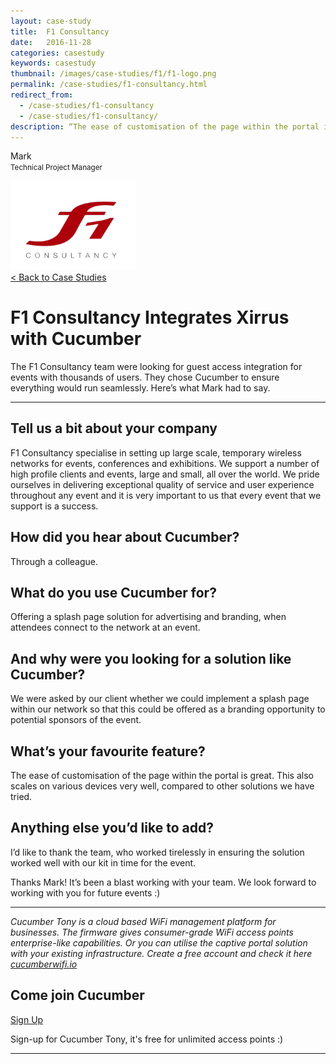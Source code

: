 ```yaml
---
layout: case-study
title:  F1 Consultancy
date:   2016-11-28
categories: casestudy
keywords: casestudy
thumbnail: /images/case-studies/f1/f1-logo.png
permalink: /case-studies/f1-consultancy.html
redirect_from:
  - /case-studies/f1-consultancy
  - /case-studies/f1-consultancy/
description: “The ease of customisation of the page within the portal is great. This also scales on various devices very well, compared to other solutions we have tried.”
---
```


<div class="mdl-grid">
<div class="case-study-side mdl-cell mdl-cell--3-col mdl-cell--8-col-tablet mdl-cell--4-col-phone mdl-typography--text-center mdl-shadow--1dp">
<!-- <img class="cs-portrait text-center" src="/images/case-studies/n-share/rafael-mesquita.png" width="120px"> -->
<p>Mark<br><small>Technical Project Manager</small></p>
<img src="/images/case-studies/f1/f1-logo.png" width="200px">
</div>

<div class="case-study-post mdl-cell mdl-cell--9-col mdl-shadow--1dp">
<a href="/casestudies/">< Back to Case Studies</a>
<h1>F1 Consultancy Integrates Xirrus with Cucumber</h1>
<p>The F1 Consultancy team were looking for guest access integration for events with thousands of users. They chose Cucumber to ensure everything would run seamlessly. Here’s what Mark had to say.</p>

<hr>

<h2>Tell us a bit about your company</h2>

<p>F1 Consultancy specialise in setting up large scale, temporary wireless networks for events, conferences and exhibitions. We support a number of high profile clients and events, large and small, all over the world. We pride ourselves in delivering exceptional quality of service and user experience throughout any event and it is very important to us that every event that we support is a success.</p>

<h2>How did you hear about Cucumber?</h2>

<p>Through a colleague.</p>

<h2>What do you use Cucumber for?</h2>

<p>Offering a splash page solution for advertising and branding, when attendees connect to the network at an event.</p>

<h2>And why were you looking for a solution like Cucumber?</h2>

<p>We were asked by our client whether we could implement a splash page within our network so that this could be offered as a branding opportunity to potential sponsors of the event.</p>

<h2>What’s your favourite feature?</h2>

<p>The ease of customisation of the page within the portal is great. This also scales on various devices very well, compared to other solutions we have tried.</p>

<h2>Anything else you’d like to add?</h2>

<p>I’d like to thank the team, who worked tirelessly in ensuring the solution worked well with our kit in time for the event.</p>

<p>Thanks Mark! It’s been a blast working with your team. We look forward to working with you for future events :)</p>

<hr>

<div class="mdl-typography--text-center">
<p><i>Cucumber Tony is a cloud based WiFi management platform for businesses. The firmware gives consumer-grade WiFi access points enterprise-like capabilities. Or you can utilise the captive portal solution with your existing infrastructure. Create a free account and check it here <a href="https://cucumberwifi.io">cucumberwifi.io</a></i></p>
<div class="text-center">
<h2>Come join Cucumber</h2>
<a href="https://my.ctapp.io/#/create" class="button success dst">Sign Up</a><br>
<p>Sign-up for Cucumber Tony, it's free for unlimited access points :)</p>
</div>
<hr>
</div>
</div>
</div>
